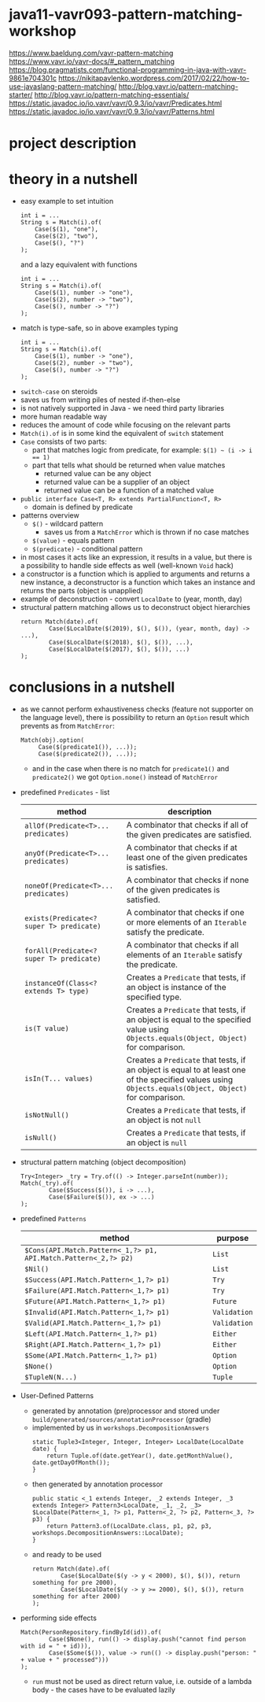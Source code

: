 # java11-vavr093-pattern-matching-workshop

https://www.baeldung.com/vavr-pattern-matching
https://www.vavr.io/vavr-docs/#_pattern_matching
https://blog.pragmatists.com/functional-programming-in-java-with-vavr-9861e704301c
https://nikitapavlenko.wordpress.com/2017/02/22/how-to-use-javaslang-pattern-matching/
http://blog.vavr.io/pattern-matching-starter/
http://blog.vavr.io/pattern-matching-essentials/
https://static.javadoc.io/io.vavr/vavr/0.9.3/io/vavr/Predicates.html
https://static.javadoc.io/io.vavr/vavr/0.9.3/io/vavr/Patterns.html

# project description

# theory in a nutshell
* easy example to set intuition
    ```
    int i = ...
    String s = Match(i).of(
        Case($(1), "one"),
        Case($(2), "two"),
        Case($(), "?")
    );
    ```
    and a lazy equivalent with functions
    ```
    int i = ...
    String s = Match(i).of(
        Case($(1), number -> "one"),
        Case($(2), number -> "two"),
        Case($(), number -> "?")
    );
    ```
* match is type-safe, so in above examples typing
    ```
    int i = ...
    String s = Match(i).of(
        Case($(1), number -> "one"),
        Case($(2), number -> "two"),
        Case($(), number -> "?")
    );
    ```
* `switch-case` on steroids
* saves us from writing piles of nested if-then-else
* is not natively supported in Java - we need third party libraries
* more human readable way
* reduces the amount of code while focusing on the relevant parts
* `Match(i).of` is in some kind the equivalent of `switch` statement
* `Case` consists of two parts:
    * part that matches logic from predicate, for example: `$(1) ~ (i -> i == 1)`
    * part that tells what should be returned when value matches
        * returned value can be any object 
        * returned value can be a supplier of an object
        * returned value can be a function of a matched value
* `public interface Case<T, R> extends PartialFunction<T, R>`
    * domain is defined by predicate
* patterns overview
    * `$()` - wildcard pattern
        * saves us from a `MatchError` which is thrown if no case matches
    * `$(value)` - equals pattern
    * `$(predicate)` - conditional pattern
* in most cases it acts like an expression, it results in a value, but there is a
possibility to handle side effects as well (well-known `Void` hack)
* a constructor is a function which is applied to arguments and returns a new instance, 
a deconstructor is a function which takes an instance and returns the parts (object is unapplied)
* example of deconstruction - convert `LocalDate` to (year, month, day)
* structural pattern matching allows us to deconstruct object hierarchies
    ```
    return Match(date).of(
            Case($LocalDate($(2019), $(), $()), (year, month, day) -> ...),
            Case($LocalDate($(2018), $(), $()), ...),
            Case($LocalDate($(2017), $(), $()), ...)
    );
    ```

# conclusions in a nutshell
* as we cannot perform exhaustiveness checks (feature not supporter on the language level), 
there is possibility to return an `Option` result which prevents as from `MatchError`:
    ```
    Match(obj).option(
         Case($(predicate1()), ...));
         Case($(predicate2()), ...));
    ```
    * and in the case when there is no match for `predicate1()` and `predicate2()`
    we got `Option.none()` instead of `MatchError`
* predefined `Predicates` - list

    |method   |description   |
    |---|---|
    |`allOf(Predicate<T>... predicates)`          |A combinator that checks if all of the given predicates are satisfied.   |
    |`anyOf(Predicate<T>... predicates)`          |A combinator that checks if at least one of the given predicates is satisfies.   |
    |`noneOf(Predicate<T>... predicates)`         |A combinator that checks if none of the given predicates is satisfied.   |
    |`exists(Predicate<? super T> predicate)`     |A combinator that checks if one or more elements of an `Iterable` satisfy the predicate.   |
    |`forAll(Predicate<? super T> predicate)`     |A combinator that checks if all elements of an `Iterable` satisfy the predicate.   |
    |`instanceOf(Class<? extends T> type)`        |Creates a `Predicate` that tests, if an object is instance of the specified type.   |
    |`is(T value)`                                |Creates a `Predicate` that tests, if an object is equal to the specified value using  `Objects.equals(Object, Object)` for comparison.   |
    |`isIn(T... values)`                          |Creates a `Predicate` that tests, if an object is equal to at least one of the specified values using `Objects.equals(Object, Object)` for comparison.   |
    |`isNotNull()`                                |Creates a `Predicate` that tests, if an object is not `null`   |
    |`isNull()`                                   |Creates a `Predicate` that tests, if an object is `null`   |
* structural pattern matching (object decomposition)
    ```
    Try<Integer> _try = Try.of(() -> Integer.parseInt(number));
    Match(_try).of(
            Case($Success($()), i -> ...),
            Case($Failure($()), ex -> ...)
    );
    ```
* predefined `Patterns`

    |method   |purpose   |
    |---|---|
    |`$Cons(API.Match.Pattern<_1,?> p1, API.Match.Pattern<_2,?> p2)`        |`List`   |
    |`$Nil()`                                  |`List`  |
    |`$Success(API.Match.Pattern<_1,?> p1)`    |`Try`  |
    |`$Failure(API.Match.Pattern<_1,?> p1)`    |`Try`  |
    |`$Future(API.Match.Pattern<_1,?> p1)`     |`Future`  |
    |`$Invalid(API.Match.Pattern<_1,?> p1)`    |`Validation`  |
    |`$Valid(API.Match.Pattern<_1,?> p1)`      |`Validation`  |
    |`$Left(API.Match.Pattern<_1,?> p1)`       |`Either`  |
    |`$Right(API.Match.Pattern<_1,?> p1)`      |`Either`  |
    |`$Some(API.Match.Pattern<_1,?> p1)`       |`Option`  |
    |`$None()`                                 |`Option` |
    |`$TupleN(N...)`                           |`Tuple`  |
* User-Defined Patterns
    * generated by annotation (pre)processor and stored under 
    `build/generated/sources/annotationProcessor` (gradle)
    * implemented by us in `workshops.DecompositionAnswers`
        ```
        static Tuple3<Integer, Integer, Integer> LocalDate(LocalDate date) {
            return Tuple.of(date.getYear(), date.getMonthValue(), date.getDayOfMonth());
        }
        ```
    * then generated by annotation processor
        ```
        public static <_1 extends Integer, _2 extends Integer, _3 extends Integer> Pattern3<LocalDate, _1, _2, _3> $LocalDate(Pattern<_1, ?> p1, Pattern<_2, ?> p2, Pattern<_3, ?> p3) {
            return Pattern3.of(LocalDate.class, p1, p2, p3, workshops.DecompositionAnswers::LocalDate);
        }
        ```
    * and ready to be used
        ```
        return Match(date).of(
                Case($LocalDate($(y -> y < 2000), $(), $()), return something for pre 2000),
                Case($LocalDate($(y -> y >= 2000), $(), $()), return something for after 2000)
        );
        ```
    
* performing side effects
    ```
    Match(PersonRepository.findById(id)).of(
            Case($None(), run(() -> display.push("cannot find person with id = " + id))),
            Case($Some($()), value -> run(() -> display.push("person: " + value + " processed")))
    );
    ```
    * `run` must not be used as direct return value, i.e. outside of a lambda body - 
    the cases have to be evaluated lazily